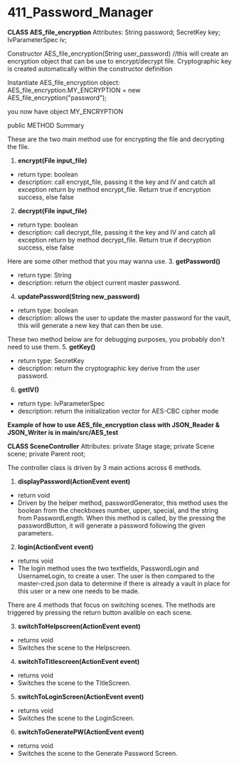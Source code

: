 # 411_Password_Manager 

**CLASS AES_file_encryption**
Attributes:
String password;
SecretKey key;
IvParameterSpec iv; 

Constructor
AES_file_encryption(String user_password)
//this will create an encryption object that can be use to encrypt/decrypt file. Cryptographic key is created automatically within the constructor definition

Instantiate AES_file_encryption object:
   AES_file_encryption.MY_ENCRYPTION = new AES_file_encryption("password");

you now have object MY_ENCRYPTION

public METHOD Summary

These are the two main method use for encrypting the file and decrypting the file.
1. **encrypt(File input_file)**
  - return type: boolean
  - description: call encrypt_file, passing it the key and IV and catch all exception return by method encrypt_file. Return true if encryption success, else false
 
2. **decrypt(File input_file)**
  - return type: boolean
  - description: call decrypt_file, passing it the key and IV and catch all exception return by method decrypt_file. Return true if decryption success, else false

Here are some other method that you may wanna use.
3. **getPassword()**
  - return type: String
  - description: return the object current master password.
4. **updatePassword(String new_password)**
  - return type: boolean
  - description: allows the user to update the master password for the vault, this will generate a new key that can then be use.

These two method below are for debugging purposes, you probably don't need to use them.
5. **getKey()**
  - return type: SecretKey
  - description: return the cryptographic key derive from the user password. 
6. **getIV()**
  - return type: IvParameterSpec
  - description: return the initialization vector for AES-CBC cipher mode
 
 
 **Example of how to use AES_file_encryption class with JSON_Reader & JSON_Writer is in main/src/AES_test**

 **CLASS SceneController**
 Attributes: 
 private Stage stage;
 private Scene scene;
 private Parent root;
 
 The controller class is driven by 3 main actions across 6 methods.
 1. **displayPassword(ActionEvent event)**
   - return void
   - Driven by the helper method, passwordGenerator, this method uses the boolean from the checkboxes number, upper, special, and the string from PasswordLength. When this method is called, by the pressing the passwordButton, it will generate a password following the given parameters.
  
  2. **login(ActionEvent event)**
   - returns void
   - The login method uses the two textfields, PasswordLogin and UsernameLogin, to create a user. The user is then compared to the master-cred.json data to determine if there is already a vault in place for this user or a new one needs to be made. 

There are 4 methods that focus on switching scenes. The methods are triggered by pressing the return button avalible on each scene. 

   3. **switchToHelpscreen(ActionEvent event)**
   - returns void
   - Switches the scene to the Helpscreen.
   
   4. **switchToTitlescreen(ActionEvent event)**
   - returns void
   - Switches the scene to the TitleScreen.
   
   5. **switchToLoginScreen(ActionEvent event)**
   - returns void
   - Switches the scene to the LoginScreen.
   
   6. **switchToGeneratePW(ActionEvent event)**
   - returns void
   - Switches the scene to the Generate Password Screen.
   
